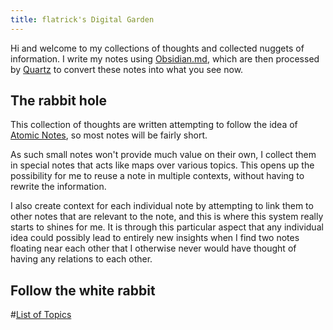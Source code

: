 ```yaml
---
title: flatrick's Digital Garden
---
```


Hi and welcome to my collections of thoughts and collected nuggets of information.
I write my notes using [Obsidian.md](https://www.obsidian.md), which are then processed by [Quartz](https://github.com/jackyzha0/quartz) to convert these notes into what you see now.

## The rabbit hole


This collection of thoughts are written attempting to follow the idea of [Atomic Notes](notes/Atomic-Note.md), so most notes will be fairly short.

As such small notes won't provide much value on their own, I collect them in special notes that acts like maps over various topics. This opens up the possibility for me to reuse a note in multiple contexts, without having to rewrite the information.

I also create context for each individual note by attempting to link them to other notes that are relevant to the note, and this is where this system really starts to shines for me.
It is through this particular aspect that any individual idea could possibly lead to entirely new insights when I find two notes floating near each other that I otherwise never would have thought of having any relations to each other.

## Follow the white rabbit

#[List of Topics](notes/List%20of%20Topics.md)
